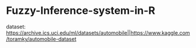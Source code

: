 # Fuzzy-Inference-system-in-R
dataset: https://archive.ics.uci.edu/ml/datasets/automobile||https://www.kaggle.com/toramky/automobile-dataset
